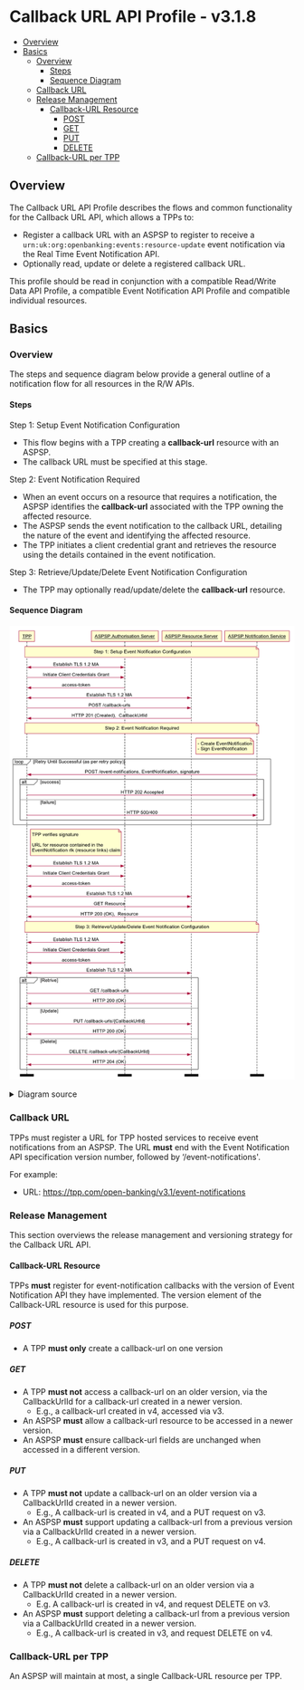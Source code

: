 # Callback URL API Profile - v3.1.8 <!-- omit in toc -->

- [Overview](#overview)
- [Basics](#basics)
  - [Overview](#overview-1)
    - [Steps](#steps)
    - [Sequence Diagram](#sequence-diagram)
  - [Callback URL](#callback-url)
  - [Release Management](#release-management)
    - [Callback-URL Resource](#callback-url-resource)
      - [POST](#post)
      - [GET](#get)
      - [PUT](#put)
      - [DELETE](#delete)
  - [Callback-URL per TPP](#callback-url-per-tpp)

## Overview

The Callback URL API Profile describes the flows and common functionality for the Callback URL API, which allows a TPPs to:

* Register a callback URL with an ASPSP to register to receive a `urn:uk:org:openbanking:events:resource-update` event notification via the Real Time Event Notification API.
* Optionally read, update or delete a registered callback URL.

This profile should be read in conjunction with a compatible Read/Write Data API Profile, a compatible Event Notification API Profile and compatible individual resources.

## Basics

### Overview

The steps and sequence diagram below provide a general outline of a notification flow for all resources in the R/W APIs.

#### Steps

Step 1: Setup Event Notification Configuration

* This flow begins with a TPP creating a **callback-url** resource with an ASPSP.
* The callback URL must be specified at this stage.

Step 2: Event Notification Required

* When an event occurs on a resource that requires a notification, the ASPSP identifies the **callback-url** associated with the TPP owning the affected resource.
* The ASPSP sends the event notification to the callback URL, detailing the nature of the event and identifying the affected resource.
* The TPP initiates a client credential grant and retrieves the resource using the details contained in the event notification.

Step 3: Retrieve/Update/Delete Event Notification Configuration

* The TPP may optionally read/update/delete the **callback-url** resource.

#### Sequence Diagram

![Event Notification Overview](./images/EventNotificationOverview.png)

<details>
  <summary>Diagram source</summary>

  ```
participant TPP
participant ASPSP Authorisation Server
participant ASPSP Resource Server
participant ASPSP Notification Service

note over TPP, ASPSP Notification Service
Step 1: Setup Event Notification Configuration
end note

TPP <-> ASPSP Authorisation Server: Establish TLS 1.2 MA
TPP -> ASPSP Authorisation Server: Initiate Client Credentials Grant
ASPSP Authorisation Server -> TPP: access-token
TPP <-> ASPSP Resource Server: Establish TLS 1.2 MA
TPP -> ASPSP Resource Server: POST /callback-urls
ASPSP Resource Server -> TPP: HTTP 201 (Created),  CallbackUrlId

note over TPP, ASPSP Notification Service
 Step 2: Event Notification Required
end note



note left of ASPSP Notification Service
- Create EventNotification
- Sign EventNotification
end note

loop Retry Until Successful (as per retry policy)
ASPSP Notification Service -> TPP: POST /event-notifications, EventNotification, signature
alt success
TPP -> ASPSP Notification Service: HTTP 202 Accepted
else failure
TPP -> ASPSP Notification Service: HTTP 500/400
end alt
end loop

note right of TPP
TPP verifies signature

URL for resource contained in the
EventNotification rlk (resource links) claim
end note

TPP <-> ASPSP Authorisation Server: Establish TLS 1.2 MA
TPP -> ASPSP Authorisation Server: Initiate Client Credentials Grant
ASPSP Authorisation Server -> TPP: access-token

TPP <-> ASPSP Resource Server: Establish TLS 1.2 MA
TPP -> ASPSP Resource Server: GET Resource
ASPSP Resource Server -> TPP: HTTP 200 (OK),  Resource

note over TPP, ASPSP Notification Service
Step 3: Retrieve/Update/Delete Event Notification Configuration
end note

TPP <-> ASPSP Authorisation Server: Establish TLS 1.2 MA
TPP -> ASPSP Authorisation Server: Initiate Client Credentials Grant
ASPSP Authorisation Server -> TPP: access-token
TPP <-> ASPSP Resource Server: Establish TLS 1.2 MA
alt Retrive
TPP -> ASPSP Resource Server: GET /callback-urls
ASPSP Resource Server -> TPP: HTTP 200 (OK)
else Update
TPP -> ASPSP Resource Server: PUT /callback-urls/{CallbackUrlId}
ASPSP Resource Server -> TPP: HTTP 200 (OK)
else Delete
TPP -> ASPSP Resource Server: DELETE /callback-urls/{CallbackUrlId}
ASPSP Resource Server -> TPP: HTTP 204 (OK)
end alt
option footer=bar
```

</details>

### Callback URL

TPPs must register a URL for TPP hosted services to receive event notifications from an ASPSP. The URL **must** end with the Event Notification API specification version number, followed by ‘/event-notifications'.

For example:

* URL: https://tpp.com/open-banking/v3.1/event-notifications

### Release Management

This section overviews the release management and versioning strategy for the Callback URL API.

#### Callback-URL Resource

TPPs **must** register for event-notification callbacks with the version of Event Notification API they have implemented. The version element of the Callback-URL resource is used for this purpose.

##### POST

* A TPP **must only** create a callback-url on one version

##### GET

* A TPP **must not** access a callback-url on an older version, via the CallbackUrlId for a callback-url created in a newer version.
  * E.g., a callback-url created in v4, accessed via v3.
* An ASPSP **must** allow a callback-url resource to be accessed in a newer version.
* An ASPSP **must** ensure callback-url fields are unchanged when accessed in a different version.

##### PUT

* A TPP **must not** update a callback-url on an older version via a CallbackUrlId created in a newer version.
  * E.g., A callback-url is created in v4, and a PUT request on v3.
* An ASPSP **must** support updating a callback-url from a previous version via a CallbackUrlId created in a newer version.
  * E.g., A callback-url is created in v3, and a PUT request on v4.

##### DELETE

* A TPP **must not** delete a callback-url on an older version via a CallbackUrlId created in a newer version.
  * E.g. A callback-url is created in v4, and request DELETE on v3.
* An ASPSP **must** support deleting a callback-url from a previous version via a CallbackUrlId created in a newer version.
  * E.g., A callback-url is created in v3, and request DELETE on v4.

### Callback-URL per TPP

An ASPSP will maintain at most, a single Callback-URL resource per TPP.
